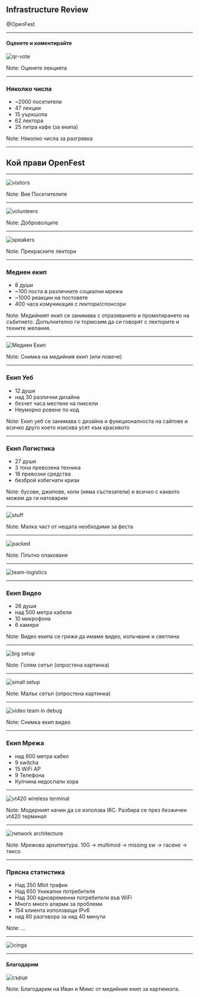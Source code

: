 ## Infrastructure Review

@OpenFest

---

#### Оценете и коментирайте

![qr-vote][qr-vote]

[qr-vote]: images/misc/feedback_qr_code.svg

Note: Оценете лекцията

---

### Няколко числа

 * ~2000 посетители
 * 47 лекции
 * 15 уъркшопа
 * 62 лектора
 * 25 литра кафе (за екипа)

Note: Няколко числа за разгрявка

---

## Кой прави OpenFest

---

![visitors][visitors]

[visitors]: images/misc/IMG_20191102_101410.jpg

Note: Вие Посетителите

---

![volunteers][volunteers]

[volunteers]: images/misc/team1.jpg

Note: Доброволците

---

![speakers][speakers]

[speakers]: images/misc/speakers.jpg

Note: Прекрасните лектори

---

### Медиен екип

 * 8 души
 * ~100 поста в различните социални мрежи
 * ~1000 реакции на постовете
 * 400 часа комуникация с лектори/спонсори

Note: Медийният екип се занимава с отразяването и промотирането на събитието. Допълнително ги тормозим да си говорят с лекторите и техните желания.

---

![Медиен Екип][media-team]

[media-team]: images/media-team/01.jpg

Note: Снимка на медийния екип (или повече)

---

### Екип Уеб

 * 12 души
 * над 30 различни дизайна
 * безчет часа местене на пиксели
 * Неуморно ровене по код

Note: Екип уеб се занимава с дизайна и функционалноста на сайтове и всичко друго което изисква усет към красивото

---

### Екип Логистика

 * 27 души
 * 3 тона превозена техника
 * 16 превозни средства
 * безброй избегнати кризи

Note: бусове, джипове, коли (няма състезатели) и всичко с каквото можем да ги натоварим

---

![stuff][stuff]

[stuff]: images/logistics/stuff.jpg

Note: Малка част от нещата необходими за феста

---

![packed][packed]

[packed]: images/logistics/packed.jpg

Note: Плътно опаковане

---

![team-logistics][team-logistics]

[team-logistics]: images/logistics/team.jpg

---

### Екип Видео

 * 26 души
 * над 500 метра кабели
 * 10 микрофона
 * 6 камери

Note: Видео екипа се грижи да имаме видео, излъчване и светлина

---

![big setup][big-setup]

[big-setup]: images/video-team/big-setup.png

Note: Голям сетъп (опростена картинка)

---

![small setup][small-setup]

[small-setup]: images/video-team/small-setup.png

Note: Малък сетъп (опростена картинка)

---

![video team in debug][video-team-debugging]

[video-team-debugging]: images/video-team/DSC_0025.JPG

Note: Снимка екип видео

---

### Екип Мрежа

 * над 600 метра кабел
 * 9 switcha
 * 15 WiFi AP
 * 9 Телефона
 * Купчина недоспали хора

---

![vt420 wireless terminal][vt420-irc-terminal]

[vt420-irc-terminal]: images/network/vt420irc-crop.jpg

Note: Модерният начин да се използва IRC. Разбира се през безжичен vt420 терминал

---

![network architecture][simplified-network]

[simplified-network]: images/network/simplified-diagram.png

Note: Мрежова архитектура. 10G -> multimod -> missing sw -> гасене -> тиксо

---

### Прясна статистика

 * Над 350 Mbit трафик
 * Над 650 Уникални потребителя
 * Над 300 едновременни потребители във WiFi
 * Много много аларми за проблеми
 * 154 клиента използващи IPv6
 * над 80 разговора за над 40 минути

Note: ...

---

![icinga][icinga]

[icinga]: images/network/monitoring-icinga.png

---

#### Благодарим
![сърце][heartslide]

[heartslide]: images/misc/heartslide.png

Note: Благодарим на Иван и Мимс от медийния екип за картинката.
